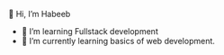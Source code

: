  👋 Hi, I’m Habeeb 
 
- 👀 I’m learning Fullstack development
- 🌱 I’m currently learning basics of web development.


